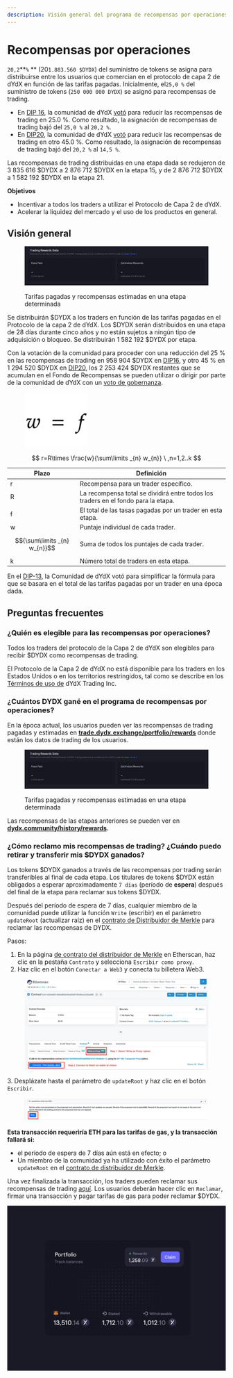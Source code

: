 ```yaml
---
description: Visión general del programa de recompensas por operaciones.
---
```


# Recompensas por operaciones

`20,2`**`%` ** (20`1.883.560 $DYDX`) del suministro de tokens se asigna para distribuirse entre los usuarios que comercian en el protocolo de capa 2 de dYdX en función de las tarifas pagadas. Inicialmente, el`25,0 %` del suministro de tokens (`250 000 000 DYDX`) se asignó para recompensas de trading.

* En [DIP 16](https://github.com/dydxfoundation/dip/blob/master/content/dips/DIP-16.md), la comunidad de dYdX [votó](https://dydx.community/dashboard/proposal/8) para reducir las recompensas de trading en 25.0 %. Como resultado, la asignación de recompensas de trading bajó del `25,0 %` al `20,2 %`.
* En [DIP20](https://dydx.community/dashboard/proposal/11), la comunidad de dYdX [votó](https://dydx.community/dashboard/proposal/11) para reducir las recompensas de trading en otro 45.0 %. Como resultado, la asignación de recompensas de trading bajó del `20,2 %` al `14,5 %`.

Las recompensas de trading distribuidas en una etapa dada se redujeron de 3 835 616 $DYDX a 2 876 712 $DYDX en la etapa 15, y de 2 876 712 $DYDX a 1 582 192 $DYDX en la etapa 21.

**Objetivos**

* Incentivar a todos los traders a utilizar el Protocolo de Capa 2 de dYdX.
* Acelerar la liquidez del mercado y el uso de los productos en general.

## **Visión general**

<figure><img src="../.gitbook/assets/1-fees-paid-estimated-rewards.png" alt=""><figcaption><p>Tarifas pagadas y recompensas estimadas en una etapa determinada</p></figcaption></figure>

Se distribuirán $DYDX a los traders en función de las tarifas pagadas en el Protocolo de la capa 2 de dYdX. Los $DYDX serán distribuidos en una etapa de 28 días durante cinco años y no están sujetos a ningún tipo de adquisición o bloqueo. Se distribuirán 1 582 192 $DYDX por etapa.

Con la votación de la comunidad para proceder con una reducción del 25 % en las recompensas de trading en 958 904 $DYDX en [DIP16](https://dydx.community/dashboard/proposal/8), y otro 45 % en 1 294 520 $DYDX en [DIP20](https://dydx.community/dashboard/proposal/11), los 2 253 424 $DYDX restantes que se acumulan en el Fondo de Recompensas se pueden utilizar o dirigir por parte de la comunidad de dYdX con un [voto de gobernanza](https://docs.dydx.community/dydx-governance/voting-and-governance/governance-parameters).

<figure><img src="../.gitbook/assets/1-trading-rewards-formula-new.png" alt=""><figcaption></figcaption></figure>

$$ r=R\times \frac{w}{\sum\limits _{n} w_{n}} \ ,n=1,2..k $$

| Plazo | Definición |
| ---------------------------- | ----------------------------------------------------------------------- |
| r | Recompensa para un trader específico. |
| R | La recompensa total se dividirá entre todos los traders en el fondo para la etapa. |
| f | El total de las tasas pagadas por un trader en esta etapa. |
| w | Puntaje individual de cada trader. |
| $${\sum\limits _{n} w_{n}}$$ | Suma de todos los puntajes de cada trader. |
| k | Número total de traders en esta etapa. |

En el [DIP-13](https://github.com/dydxfoundation/dip/blob/master/content/dips/DIP-13.md), la Comunidad de dYdX votó para simplificar la fórmula para que se basara en el total de las tarifas pagadas por un trader en una época dada.

## Preguntas frecuentes

### ¿Quién es elegible para las recompensas por operaciones?

Todos los traders del protocolo de la Capa 2 de dYdX son elegibles para recibir $DYDX como recompensas de trading.

El Protocolo de la Capa 2 de dYdX no está disponible para los traders en los Estados Unidos o en los territorios restringidos, tal como se describe en los [Términos de uso de](https://dydx.exchange/terms) dYdX Trading Inc.

### ¿Cuántos DYDX gané en el programa de recompensas por operaciones?

En la época actual, los usuarios pueden ver las recompensas de trading pagadas y estimadas en [**trade.dydx.exchange/portfolio/rewards**](https://trade.dydx.exchange/portfolio/rewards) donde están los datos de trading de los usuarios.

<figure><img src="../.gitbook/assets/1-fees-paid-estimated-rewards.png" alt=""><figcaption><p>Tarifas pagadas y recompensas estimadas en una etapa determinada</p></figcaption></figure>

Las recompensas de las etapas anteriores se pueden ver en [**dydx.community/history/rewards**](https://dydx.community/history/rewards)**.**

### ¿Cómo reclamo mis recompensas de trading? ¿Cuándo puedo retirar y transferir mis $DYDX ganados?

Los tokens $DYDX ganados a través de las recompensas por trading serán transferibles al final de cada etapa. Los titulares de tokens $DYDX están obligados a esperar aproximadamente `7 días` (período de **espera**) después del final de la etapa para reclamar sus tokens $DYDX.

Después del período de espera de 7 días, cualquier miembro de la comunidad puede utilizar la función `Write` (escribir) en el parámetro `updateRoot` (actualizar raíz) en el [contrato de Distribuidor de Merkle](https://etherscan.io/address/0x01d3348601968ab85b4bb028979006eac235a588#writeProxyContract) para reclamar las recompensas de DYDX.

Pasos:

1. En la página [de contrato del distribuidor de Merkle](https://etherscan.io/address/0x01d3348601968ab85b4bb028979006eac235a588#writeProxyContract) en Etherscan, haz clic en la pestaña `Contrato` y selecciona `Escribir como proxy`.
2. Haz clic en el botón `Conectar a Web3` y conecta tu billetera Web3.

<figure><img src="../.gitbook/assets/merkle-distributor-contract.jpeg" alt=""><figcaption></figcaption></figure>

3\. Desplázate hasta el parámetro de `updateRoot` y haz clic en el botón `Escribir`.

<figure><img src="../.gitbook/assets/updateRoot-claiming.jpeg" alt=""><figcaption></figcaption></figure>

**Esta transacción requeriría ETH para las tarifas de gas, y la transacción fallará si:**

* el periodo de espera de 7 días aún está en efecto; o
* Un miembro de la comunidad ya ha utilizado con éxito el parámetro `updateRoot` en el [contrato de distribuidor de Merkle](https://etherscan.io/address/0x01d3348601968ab85b4bb028979006eac235a588#writeProxyContract).

Una vez finalizada la transacción, los traders pueden reclamar sus recompensas de trading  [aquí](https://dydx.community/dashboard). Los usuarios deberán hacer clic en `Reclamar`, firmar una transacción y pagar tarifas de gas para poder reclamar $DYDX.

![Visión general de la cartera de recompensas](../.gitbook/assets/1-portfolio-overview-rewards.png)
